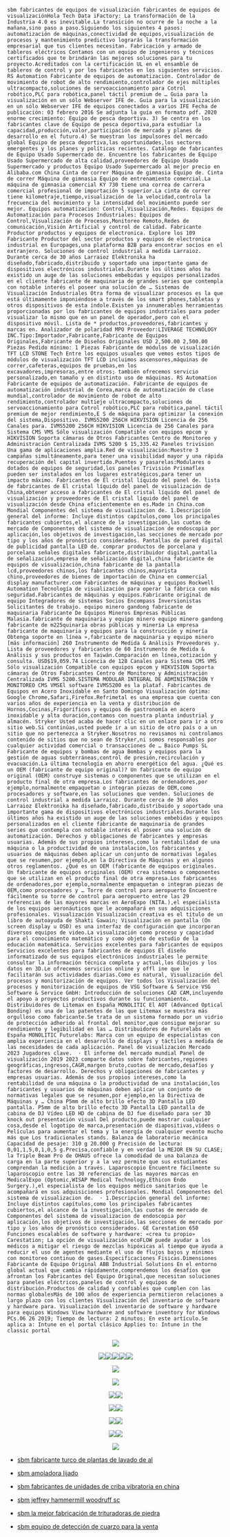
```
sbm fabricantes de equipos de visualización fabricantes de equipos de visualizaciónHola Tech Data iFactory: La transformación de la Industria 4.0 es inevitable.La transición no ocurre de la noche a la mañana,sino paso a paso.Siguiendo los siguientes 4 pasos: automatización de máquinas,conectividad de equipos,visualización de procesos y mantenimiento predictivo lograrás la transformación empresarial que tus clientes necesitan. Fabricación y armado de tableros eléctricos Contamos con un equipo de ingenieros y técnicos certificados que te brindarán las mejores soluciones para tu proyecto.Acreditados con la certificación UL en el ensamble de tableros de control y por los fabricantes en los siguientes servicios. RS Automation Fabricante de equipos de automatización. Controlador de movimiento de robot de alto rendimiento,controlador de ejes múltiples ultracompacto,soluciones de servoaccionamiento para Cotrol robótico,PLC para robótica,panel táctil premium de … Guia para la visualización en un sólo Webserver IFE de. Guia para la visualización en un sólo Webserver IFE de equipos conectados a varios IFE Fecha de publicación: 03 febrero 2016 Se adjunta la guía en formato pdf. 2020 enorme crecimiento: Equipo de pesca deportiva. 3) Se centra en los fabricantes clave de Equipo de pesca deportiva,para estudiar la capacidad,producción,valor,participación de mercado y planes de desarrollo en el futuro.4) Se muestran los impulsores del mercado global Equipo de pesca deportiva,las oportunidades,los sectores emergentes y los planes y políticas recientes. Catálogo de fabricantes de Equipo Usado Supermercado de. Encuentre los fabricantes de Equipo Usado Supermercado de alta calidad,proveedores de Equipo Usado Supermercado y productos Equipo Usado Supermercado al mejor precio en Alibaba.com China Cinta de correr Máquina de gimnasia Equipo de. Cinta de correr Máquina de gimnasia Equipo de entrenamiento comercial.La máquina de gimnasia comercial KY 730 tiene una correa de carrera comercial profesional de importación 5 superior.La cinta de correr tiene kilometraje,tiempo,visualización de la velocidad,controla la frecuencia del movimiento y la intensidad del movimiento puede ser mejor. Equipos automatizacion: Control,Visualización,Redes. Equipos de Automatización para Procesos Industriales: Equipos de Control,Visualización de Procesos,Monitoreo Remoto,Redes de comunicación,Visión Artificial y control de calidad. Fabricante Productor productos y equipos de electronica. Explore los 109 Fabricante Productor del sector productos y equipos de electronica industrial en Europages,una plataforma B2B para encontrar socios en el extranjero. Soluciones de control industrial a medida Larraioz. Durante cerca de 30 años Larraioz Elektronika ha diseñado,fabricado,distribuido y soportado una importante gama de dispositivos electrónicos industriales.Durante los últimos años ha existido un auge de las soluciones embebidas y equipos personalizados en el cliente fabricante de maquinaria de grandes series que contempla con notable interés el poseer una solución de … Sistemas de Visualización Industriales Otra forma de visualizar procesos es la que está últimamente imponiéndose a través de los smart phones,tabletas y otros dispositivos de esta índole.Existen ya innumerables herramientas proporcionadas por los fabricantes de equipos industriales para poder visualizar lo mismo que en un panel de operador,pero con el dispositivo móvil. Lista de * productos,proveedores,fabricantes y marcas en. Analizador de polaridad MPO Proveedor:LIVERAGE TECHNOLOGY INC.Tipo:Importador,Fabricante,Fabricante de Equipos Originales,Fabricante de Diseños Originales USD 2,500.00 2,500.00 Piezas Pedido mínimo: 1 Piezas Fabricante de módulos de visualización TFT LCD STONE Tech Entre los equipos usuales que vemos estos tipos de módulos de visualización TFT LCD incluimos ascensores,máquinas de correr,cafeteras,equipos de pruebas,en los excavadores,impresoras,entre otros; también ofrecemos servicio personalizado,en tamaño y en distinto uso de máquinas. RS Automation Fabricante de equipos de automatización. Fabricante de equipos de automatización industrial de Corea,marca de automatización de clase mundial,controlador de movimiento de robot de alto rendimiento,controlador multieje ultracompacto,soluciones de servoaccionamiento para Cotrol robótico,PLC para robótica,panel táctil premium de mejor rendimiento,E S de máquina para optimizar la conexión del sistema,Dispositivo. IVMS5200 256CH HIKVISION Licencia de 256 Canales para. IVMS5200 256CH HIKVISION Licencia de 256 Canales para Sistema CMS VMS Sólo visualización Compatible con equipos epcom y HIKVISION Soporta cámaras de Otros Fabricantes Centro de Monitoreo y Administración Centralizada IVMS 5200 $ 15,335.42 Paneles trivision Una gama de aplicaciones amplia.Red de visualización:Muestre 3 campañas simultáneamente,para tener una visibilidad mayor y una rápida recuperación del capital invertido.Puentes y pasarelas:Modulares o dotados de equipos de seguridad,los paneles Trivisión Prismaflex pueden ser instalados en los lugares estratégicos,para tener un impacto máximo. Fabricantes de El cristal líquido del panel de. lista de fabricantes de El cristal líquido del panel de visualización de China,obtener acceso a fabricantes de El cristal líquido del panel de visualización y proveedores de El cristal líquido del panel de visualización desde China eficientemente en es.Made in China.com Mondial Componentes del sistema de visualizacion de. 1.Descripción general del informe: Incluye distintos capítulos,como los principales fabricantes cubiertos,el alcance de la investigación,las cuotas de mercado de Componentes del sistema de visualizacion de endoscopia por aplicación,los objetivos de investigación,las secciones de mercado por tipo y los años de pronóstico considerados. Pantallas de pared digital de publicidad pantalla LED de. comprar productos de porcelana y porcelana señales digitales fabricante,distribuidor digital,pantalla de señalización,empresa de señalización digital,china fabricante de equipos de visualización,china fabricante de la pantalla lcd,proveedores chinos,los fabricantes chinos,mayorista chino,proveedores de bienes de importación de China en commercial display manufacturer.com Fabricantes de máquinas y equipos Rockwell Automation Tecnología de visualización para operar la fábrica con más seguridad.Fabricantes de máquinas y equipos.Fabricante original de equipo Integradores de sistemas Socios Encompass Inversionistas Solicitantes de trabajo. equipo minero gandong fabricante de maquinaria Fabricante De Equipos Mineros Empresas Públicas Malasia.fabricante de maquinaria y equipo minero equipo minero gandong fabricante de m225quinaria obras públicas y minería La empresa fabricante de maquinaria y equipos para la construcción y minería Obtenga soporte en línea »,fabricante de maquinaria y equipo minero [más información] 260 Instrumento de Medida & Análisis Proveedores y. Lista de proveedores y fabricantes de 60 Instrumento de Medida & Análisis y sus productos en Taiwán.Comparación en línea,cotización y consulta. USD$19,059.74 Licencia de 128 Canales para Sistema CMS VMS Sólo visualización Compatible con equipos epcom y HIKVISION Soporta cámaras de Otros Fabricantes Centro de Monitoreo y Administración Centralizada IVMS 5200.SISTEMA MODULAR INTEGRAL DE ADMINISTRACIÓN Y MONITOREO CMS VMSEl software IVMS5200 es la plataf. Fabricantes de Equipos en Acero Inoxidable en Santo Domingo Visualización óptima: Google Chrome,Safari,Firefox.Refrimetal es una empresa que cuenta con varios años de experiencia en la venta y distribución de Hornos,Cocinas,Frigoríficos y equipos de gastronomía en acero inoxidable y alta duración,contamos con nuestra planta industrial y almacén. Stryker Usted acaba de hacer clic en un enlace para ir a otro sitio web.Si continúas,usted puede ir a un sitio de otro país o a un sitio que no pertenezca a Stryker.Nosotros no revisamos ni controlamos contenido de sitios que no sean de Stryker,ni somos responsables por cualquier actividad comercial o transacciones de … Baico Pumps SL Fabricante de equipos y bombas de agua Bombas y equipos para la gestión de aguas subterráneas,control de presión,recirculación y evacuación.La última tecnología en ahorro energético del agua. ¿Qué es un OEM (fabricante de equipo original)? Un fabricante de equipo original (OEM) construye sistemas o componentes que se utilizan en el producto final de otra empresa.Los fabricantes de ordenadores,por ejemplo,normalmente empaquetan o integran piezas de OEM,como procesadores y software,en las soluciones que venden. Soluciones de control industrial a medida Larraioz. Durante cerca de 30 años Larraioz Elektronika ha diseñado,fabricado,distribuido y soportado una importante gama de dispositivos electrónicos industriales.Durante los últimos años ha existido un auge de las soluciones embebidas y equipos personalizados en el cliente fabricante de maquinaria de grandes series que contempla con notable interés el poseer una solución de automatización. Derechos y obligaciones de fabricantes y empresas usuarias. Además de sus propios intereses,como la rentabilidad de una máquina o la productividad de una instalación,los fabricantes y usuarios de máquinas deben aplicar un conjunto de normativas legales que se resumen,por ejemplo,en la Directiva de Máquinas y en algunos otros reglamentos. ¿Qué es un OEM (fabricante de equipos originales. Un fabricante de equipos originales (OEM) crea sistemas o componentes que se utilizan en el producto final de otra empresa.Los fabricantes de ordenadores,por ejemplo,normalmente empaquetan o integran piezas de OEM,como procesadores y … Torre de control para aeropuerto Encuentre fácilmente su torre de control para aeropuerto entre las 29 referencias de las mayores marcas en AeroExpo (NITA.),el especialista de los equipos aeronáuticos que le acompañará en sus adquisiciones profesionales. Visualización Visualización creativa es el título de un libro de autoayuda de Shakti Gawain; Visualización en pantalla (On screen display u OSD) es una interfaz de configuración que incorporan diversos equipos de video.La visualización como proceso y capacidad para el conocimiento matemático y como objeto de estudio de la educación matemática. Servicios excelentes para fabricantes de equipos Servicios excelentes para fabricantes de equipos El diseño informatizado de sus equipos electrónicos industriales le permite consultar la información técnica completa y actual,los dibujos y los datos en 3D.Le ofrecemos servicios online y offl ine que le facilitarán sus actividades diarias.Como es natural, Visualización del procesos y monitorización de equipos. Ver todos los Visualización del procesos y monitorización de equipos de VSG Software & Service VSG Software & Service GmbH: Introducción de soluciones CAD CAM,incluyendo el apoyo a proyectos productivos durante su funcionamiento. Distribuidores de Litemax en España MONOLITIC El AOT (Advanced Optical Bonding) es una de las patentes de las que Litemax se muestra más orgulloso como fabricante.Se trata de un sistema formado por un vidrio de protección adherido al frontal del monitor,que consigue mejorar su rendimiento y legibilidad en las … Distribuidores de Futurelabs en España MONOLITIC Futurelabs: Marca con un equipo de especialistas con amplia experiencia en el desarrollo de displays y táctiles a medida de las necesidades de cada aplicación. Panel de visualización Mercado 2023 Jugadores clave.  · El informe del mercado mundial Panel de visualización 2019 2023 comparte datos sobre fabricantes,regiones geográficas,ingresos,CAGR,margen bruto,cuotas de mercado,desafíos y factores de desarrollo. Derechos y obligaciones de fabricantes y empresas usuarias. Además de sus propios intereses,como la rentabilidad de una máquina o la productividad de una instalación,los fabricantes y usuarios de máquinas deben aplicar un conjunto de normativas legales que se resumen,por ejemplo,en la Directiva de Máquinas y … China P5mm de alto brillo efecto 3D Pantalla LED pantalla. P5mm de alto brillo efecto 3D Pantalla LED pantalla de cabina de DJ Vídeo LED HD de cabina de DJ fue diseñado para ser 3D knock out presentación visual Del producto,puede mostrar cualquier cosa,desde el logotipo de marca,presentación de diapositivas,vídeos o Películas para aumentar el tema y la energía de cualquier evento mucho más que Los tradicionales stands. Balanza de laboratorio mecánica Capacidad de pesaje: 310 g 20.000 g Precisión de lectura: 0,01,1,5,0,1,0,5 g.Precisa,confiable y en verdad la MEJOR EN SU CLASE; la Triple Beam Pro de OHAUS ofrece la comodidad de una balanza de carga en la parte superior y a la vez permite que sus estudiantes comprendan la medición a través. Laparoscopio Encuentre fácilmente su laparoscopio entre las 30 referencias de las mayores marcas en MedicalExpo (Optomic,WISAP Medical Technology,Ethicon Endo Surgery.),el especialista de los equipos médico sanitarios que le acompañará en sus adquisiciones profesionales. Mondial Componentes del sistema de visualizacion de.  · 1.Descripción general del informe: Incluye distintos capítulos,como los principales fabricantes cubiertos,el alcance de la investigación,las cuotas de mercado de Componentes del sistema de visualizacion de endoscopia por aplicación,los objetivos de investigación,las secciones de mercado por tipo y los años de pronóstico considerados. GE Carestation 650 Funciones escalables de software y hardware: «crea tu propio» Carestation; La opción de visualización ecoFLOW puede ayudar a los médicos a mitigar el riesgo de mezclas hipóxicas al tiempo que ayuda a reducir el uso de agentes mediante el uso de flujos bajos y mínimos con monitoreo continuo de gases.Especificaciones Fisicas.Dimensiones Fabricante de Equipo Original ABB Industrial Solutions En el entorno global actual que cambia rápidamente,comprendemos los desafíos que afrontan los Fabricantes del Equipo Original,que necesitan soluciones para paneles eléctricos,paneles de control y equipos de distribución.Productos de calidad y confiables que cumplen con las normas globalesMás de 100 años de experiencia permitieron relaciones a largo plazo con los clientes Visualización del inventario de software y hardware para. Visualización del inventario de software y hardware para equipos Windows View hardware and software inventory for Windows PCs.06 26 2019; Tiempo de lectura: 2 minutos; En este artículo.Se aplica a: Intune en el portal clásico Applies to: Intune in the classic portal 
```

<div align="center">

<a href="https://es-crusher.shibang-china.com/github&k=sbm+fabricantes+de+equipos+de+visualizaci%C3%B3n+fabricantes+de+equipos+de+visualizaci%C3%B3n"><img src="https://static.shibang-china.com/es/crusher/logo.jpg"></a>

<a href="https://es-crusher.shibang-china.com/github&k=sbm+fabricantes+de+equipos+de+visualizaci%C3%B3n+fabricantes+de+equipos+de+visualizaci%C3%B3n"><img src="https://static.shibang-china.com/es/crusher/index.jpg"></a><a href="https://es-crusher.shibang-china.com/material.htmlgithub&k=sbm+fabricantes+de+equipos+de+visualizaci%C3%B3n+fabricantes+de+equipos+de+visualizaci%C3%B3n"><img src="https://static.shibang-china.com/es/crusher/material.jpg"></a><a href="https://es-crusher.shibang-china.com/application.htmlgithub&k=sbm+fabricantes+de+equipos+de+visualizaci%C3%B3n+fabricantes+de+equipos+de+visualizaci%C3%B3n"><img src="https://static.shibang-china.com/es/crusher/application.jpg"></a><a href="https://es-crusher.shibang-china.com/aboutus.htmlgithub&k=sbm+fabricantes+de+equipos+de+visualizaci%C3%B3n+fabricantes+de+equipos+de+visualizaci%C3%B3n"><img src="https://static.shibang-china.com/es/crusher/aboutus.jpg"></a><a href="https://es-crusher.shibang-china.com/contact.htmlgithub&k=sbm+fabricantes+de+equipos+de+visualizaci%C3%B3n+fabricantes+de+equipos+de+visualizaci%C3%B3n"><img src="https://static.shibang-china.com/es/crusher/contact.jpg"></a>

<a href="https://es-crusher.shibang-china.com/github&k=sbm+fabricantes+de+equipos+de+visualizaci%C3%B3n+fabricantes+de+equipos+de+visualizaci%C3%B3n"><img src="https://static.shibang-china.com/es/crusher/banner.jpg"></a>

<a href="https://swt.shibang-china.com/github&k=sbm+fabricantes+de+equipos+de+visualizaci%C3%B3n+fabricantes+de+equipos+de+visualizaci%C3%B3n"><img src="https://static.shibang-china.com/es/crusher/text.jpg"></a>

<a href="https://swt.shibang-china.com/github&k=sbm+fabricantes+de+equipos+de+visualizaci%C3%B3n+fabricantes+de+equipos+de+visualizaci%C3%B3n"><img src="https://static.shibang-china.com/es/crusher/chat.jpg"></a><a href="https://es-crusher.shibang-china.com/contact.htmlgithub&k=sbm+fabricantes+de+equipos+de+visualizaci%C3%B3n+fabricantes+de+equipos+de+visualizaci%C3%B3n"><img src="https://static.shibang-china.com/es/crusher/message.jpg"></a>

<a href="https://es-crusher.shibang-china.com/products/pe.htmlgithub&k=sbm+fabricantes+de+equipos+de+visualizaci%C3%B3n+fabricantes+de+equipos+de+visualizaci%C3%B3n"><img src="https://static.shibang-china.com/es/crusher/pe.jpg"></a><a href="https://es-crusher.shibang-china.com/products/pf.htmlgithub&k=sbm+fabricantes+de+equipos+de+visualizaci%C3%B3n+fabricantes+de+equipos+de+visualizaci%C3%B3n"><img src="https://static.shibang-china.com/es/crusher/pf.jpg"></a>

<a href="https://es-crusher.shibang-china.com/products/hpt.htmlgithub&k=sbm+fabricantes+de+equipos+de+visualizaci%C3%B3n+fabricantes+de+equipos+de+visualizaci%C3%B3n"><img src="https://static.shibang-china.com/es/crusher/hpt.jpg"></a><a href="https://es-crusher.shibang-china.com/products/vsi.htmlgithub&k=sbm+fabricantes+de+equipos+de+visualizaci%C3%B3n+fabricantes+de+equipos+de+visualizaci%C3%B3n"><img src="https://static.shibang-china.com/es/crusher/vsi.jpg"></a>

<a href="https://es-crusher.shibang-china.com/products/klv.htmlgithub&k=sbm+fabricantes+de+equipos+de+visualizaci%C3%B3n+fabricantes+de+equipos+de+visualizaci%C3%B3n"><img src="https://static.shibang-china.com/es/crusher/klv.jpg"></a><a href="https://es-crusher.shibang-china.com/products/portable.htmlgithub&k=sbm+fabricantes+de+equipos+de+visualizaci%C3%B3n+fabricantes+de+equipos+de+visualizaci%C3%B3n"><img src="https://static.shibang-china.com/es/crusher/portable.jpg"></a>

<a href="https://swt.shibang-china.com/github&k=sbm+fabricantes+de+equipos+de+visualizaci%C3%B3n+fabricantes+de+equipos+de+visualizaci%C3%B3n"><img src="https://static.shibang-china.com/es/crusher/case.jpg"></a>

</div>


* [sbm fabricante turco de plantas de lavado de al](sbm%20fabricante%20turco%20de%20plantas%20de%20lavado%20de%20al.md)

* [sbm amoladora lijado](sbm%20amoladora%20lijado.md)

* [sbm fabricantes de unidades de criba vibratoria en china](sbm%20fabricantes%20de%20unidades%20de%20criba%20vibratoria%20en%20china.md)

* [sbm jeffrey hammermill woodruff sc](sbm%20jeffrey%20hammermill%20woodruff%20sc.md)

* [sbm la mejor fabricación de trituradoras de piedra](sbm%20la%20mejor%20fabricaci%C3%B3n%20de%20trituradoras%20de%20piedra.md)

* [sbm equipo de detección de cuarzo para la venta](sbm%20equipo%20de%20detecci%C3%B3n%20de%20cuarzo%20para%20la%20venta.md)